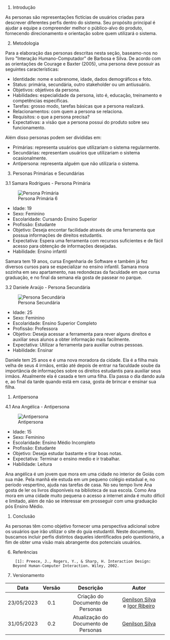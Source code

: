 1. Introdução

As personas são representações fictícias de usuários criadas para descrever diferentes perfis dentro do sistema. Seu propósito principal é ajudar a equipe a compreender melhor o público-alvo do produto, fornecendo direcionamento e orientação sobre quem utilizará o sistema.

2. Metodologia

Para a elaboração das personas descritas nesta seção, baseamo-nos no livro "Interação Humano-Computador" de Barbosa e Silva. De acordo com as orientações de Courage e Baxter (2005), uma persona deve possuir as seguintes características:

- Identidade: nome e sobrenome, idade, dados demográficos e foto.
- Status: primária, secundária, outro stakeholder ou um antiusuário.
- Objetivos: objetivos da persona.
- Habilidades: especialidade da persona, isto é, educação, treinamento e competências específicas.
- Tarefas: grosso modo, tarefas básicas que a persona realizará.
- Relacionamentos: com quem a persona se relaciona.
- Requisitos: o que a persona precisa?
- Expectativas: a visão que a persona possui do produto sobre seu funcionamento.

Além disso personas podem ser divididas em:

- Primárias: representa usuários que utilizariam o sistema regularmente.
- Secundárias: representam usuários que utilizariam o sistema ocasionalmente.
- Antipersona: representa alguém que não utilizaria o sistema.

3. Personas Primárias e Secundárias

3.1 Samara Rodrigues - Persona Primária

<figure>
  <img src="assets/PersonaPrimaria.jpg" alt="Persona Primária">
  <figcaption>Persona Primária 6</figcaption>
</figure>

- Idade: 19
- Sexo: Feminino
- Escolaridade: Cursando Ensino Superior
- Profissão: Estudante
- Objetivo: Deseja encontar facilidade através de uma ferramenta que possua informações de direitos estudantis.
- Expectativa: Espera uma ferramenta com recursos suficientes e de fácil acesso para obtenção de informações desejadas.
- Habilidade: Ensino infantil

Samara tem 19 anos, cursa Engenharia de Software e também já fez diversos cursos para se especializar no ensino infantil. Samara mora sozinha em seu apartamento, nas redondezas da faculdade em que cursa graduação, e no final da semana ela gosta de passear no parque.

3.2 Daniele Araújo - Persona Secundária

<figure>
  <img src="assets/PersonaSecundaria.jpg" alt="Persona Secundária">
  <figcaption>Persona Secundária</figcaption>
</figure>

- Idade: 25
- Sexo: Feminino
- Escolaridade: Ensino Superior Completo
- Profissão: Professora
- Objetivo: Deseja acessar a ferramenta para rever alguns direitos e auxiliar seus alunos a obter informação mais facilmente.
- Expectativa: Utilizar a ferramenta para auxiliar outras pessoas.
- Habilidade: Ensinar

Daniele tem 25 anos e é uma nova moradora da cidade. Ela é a filha mais velha de seus 4 irmãos, então até depois de entrar na faculdade soube da importância de informações sobre os direitos estudantis para auxiliar seus irmãos. Atualmente ela é casada e tem uma filha. Ela passa o dia dando aula e, ao final da tarde quando está em casa, gosta de brincar e ensinar sua filha.

1. Antipersona

4.1 Ana Angélica - Antipersona

<figure>
  <img src="assets/Antipersona.jpg" alt="Antipersona">
  <figcaption>Antipersona</figcaption>
</figure>

- Idade: 15
- Sexo: Feminino
- Escolaridade: Ensino Médio Incompleto
- Profissão: Estudante
- Objetivo: Deseja estudar bastante e tirar boas notas.
- Expectativa: Terminar o ensino medio e ir trabalhar.
- Habilidade: Leitura

Ana angélica é um jovem que mora em uma cidade no interior de Goiás com sua mãe. Pela manhã ele estuda em um pequeno colégio estadual e, no período vespertino, ajuda nas tarefas de casa. No seu tempo livre Ana gosta de ler os livros disponíveis na biblioteca de sua escola. Como Ana mora em uma cidade muito pequena o acesso a internet ainda é muito difícil e limitado, além de não se interessar em prosseguir com uma graduação pós Ensino Médio.

1. Conclusão

As personas têm como objetivo fornecer uma perspectiva adicional sobre os usuários que irão utilizar o site do guia estudantil. Neste documento, buscamos incluir perfis distintos daqueles identificados pelo questionário, a fim de obter uma visão mais abrangente dos potenciais usuários.

6. Referências


        [1]: Preece, J., Rogers, Y., & Sharp, H. Interaction Design: Beyond Human-Computer Interaction. Wiley, 2002.

7. Versionamento


| Data  | Versão |                      Descrição                       |                                                Autor                                                |                                                                                                      |
| :---: | :----: | :--------------------------------------------------: | :-------------------------------------------------------------------------------------------------: | :---------------------------------------------------------------------------------------------------------: |
| 23/05/2023 | 0.1 |      Criação do Documento de Personas     | [Genilson Silva](https://github.com/GenilsonJrs) e [Igor Ribeiro](https://github.com/igor-ribeir0) |
| 31/05/2023 | 0.2  |      Atualização do Documento de Personas     | [Genilson Silva](https://github.com/GenilsonJrs)|
